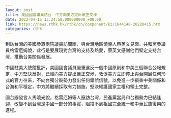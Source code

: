 ```yaml
---
layout: post
title: 美國國會議員訪台　中方向美方提出嚴正交涉
date: 2022-04-15 13:24:50.000000000 +08:00
link: https://news.rthk.hk/rthk/ch/component/k2/1644148-20220415.htm
categories: rthk
---
```


到訪台灣的美國參眾兩院議員訪問團，與台灣地區領導人蔡英文見面。共和黨參議員格雷厄姆說，此行是要展現對台灣的支持及熱愛，蔡英文感謝他們堅定支持台灣，推動台美關係發展。

中國駐美大使館批評，美國國會議員嚴重違反一個中國原則和中美三個聯合公報規定，中方堅決反對，已經向美方提出嚴正交涉，敦促美方立即停止與台開展任何形式的官方往來，不向台獨分裂勢力發出任何錯誤信號，以免進一步損害中美關係和台海和平穩定，中方將繼續採取有力措施，堅決維護國家主權和領土完整。

國台辦發言人馬曉光說，格雷厄姆等人竄訪台灣，民進黨當局和台獨勢力巴結逢迎，改變不到台灣是中國一部分的事實，阻擋不到祖國完全統一和中華民族復興的進程。

